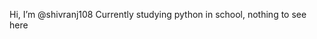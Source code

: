 Hi, I’m @shivranj108
Currently studying python in school, nothing to see here

<!---
ShivranjR/ShivranjR is a ✨ special ✨ repository because its `README.md` (this file) appears on your GitHub profile.
You can click the Preview link to take a look at your changes.
--->
